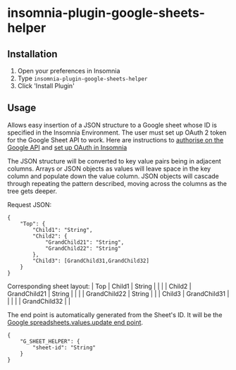 # insomnia-plugin-google-sheets-helper

## Installation
1. Open your preferences in Insomnia
2. Type `insomnia-plugin-google-sheets-helper`
3. Click 'Install Plugin'

## Usage
Allows easy insertion of a JSON structure to a Google sheet whose ID is specified in the Insomnia Environment. The user must set up OAuth 2 token for the Google Sheet API to work. Here are instructions to [authorise on the Google API](https://developers.google.com/sheets/api/guides/authorizing "Google Sheet's Authorisation") and [set up OAuth in Insomnia](https://insomnia.rest/blog/oauth2-github-api/ "Insomnia OAuth setup")

The JSON structure will be converted to key value pairs being in adjacent columns. Arrays or JSON objects as values will leave space in the key column and populate down the value column. JSON objects will cascade through repeating the pattern described, moving across the columns as the tree gets deeper.

Request JSON:
```
{
    "Top": {
        "Child1": "String",
        "Child2": {
            "GrandChild21": "String",
            "GrandChild22": "String"
        },
        "Child3": [GrandChild31,GrandChild32]
    }
}
```
Corresponding sheet layout:
| Top   | Child1   | String       |        |
|       | Child2   | GrandChild21 | String |
|       |          | GrandChild22 | String |
|       | Child3   | GrandChild31 |        |
|       |          | GrandChild32 |        |

The end point is automatically generated from the Sheet's ID. It will be the [Google spreadsheets.values.update end point](https://developers.google.com/sheets/api/reference/rest/v4/spreadsheets.values/update).

```
{
    "G_SHEET_HELPER": {
        "sheet-id": "String"
    }
}
```